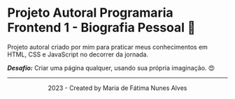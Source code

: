 # Projeto Autoral Programaria Frontend 1 - Biografia Pessoal 🥰

<p>Projeto autoral criado por mim para praticar meus conhecimentos em HTML, CSS e JavaScript no decorrer da jornada.</p>
<p><b><i>Desafio:</b></i> Criar uma página qualquer, usando sua própria imaginação. 😍</p>
<hr>
<p align="center">2023 - Created by Maria de Fátima Nunes Alves</p>
